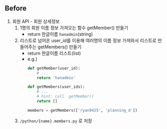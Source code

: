 ## Before

1. 회원 API - 회원 상세정보
    1. 1명의 회원 이름 정보 가져오는 함수 getMember() 만들기
        - return 한글이름 `hanadmin`(string)
    1. 리스트로 넘어온 user_id를 이용해 여러명의 이름 정보 가져와서 리스트로 만들어주는 getMembers() 만들기
        - return 한글이름 리스트(list)
        - e.g.)
            ```python
            def getMember(user_id):
                # ...
                return 'hanadmin'

            def getMembers(user_ids):
                # ...
                # hint: call  getMember()
                return []

            members = getMembers(['ryan0425', 'planning_d'])
            ```
    1. `/python/{name}.members.py` 로 저장


